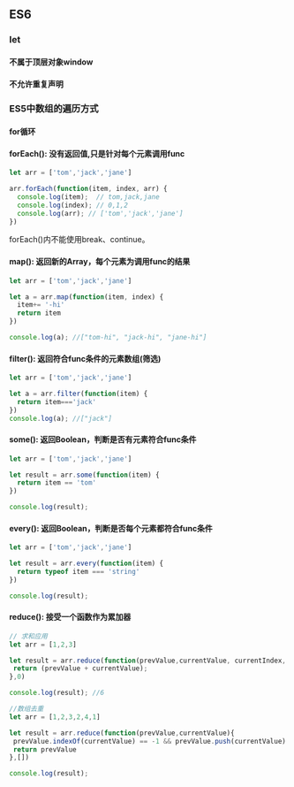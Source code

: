 ## ES6
### let
#### 不属于顶层对象window
#### 不允许重复声明

### ES5中数组的遍历方式
#### for循环
#### forEach(): 没有返回值,只是针对每个元素调用func
```js
let arr = ['tom','jack','jane']

arr.forEach(function(item, index, arr) {
  console.log(item);  // tom,jack,jane
  console.log(index); // 0,1,2
  console.log(arr); // ['tom','jack','jane']
})
```
forEach()内不能使用break、continue。

#### map(): 返回新的Array，每个元素为调用func的结果
```js
let arr = ['tom','jack','jane']

let a = arr.map(function(item, index) {
  item+= '-hi'
  return item
})

console.log(a); //["tom-hi", "jack-hi", "jane-hi"]
```

####  filter(): 返回符合func条件的元素数组(筛选)
```js
let arr = ['tom','jack','jane']

let a = arr.filter(function(item) {
  return item==='jack'
})
console.log(a); //["jack"]
```

#### some(): 返回Boolean，判断是否有元素符合func条件
```js
let arr = ['tom','jack','jane']

let result = arr.some(function(item) {
  return item == 'tom'
})

console.log(result);
```

#### every(): 返回Boolean，判断是否每个元素都符合func条件
```js
let arr = ['tom','jack','jane']

let result = arr.every(function(item) {
  return typeof item === 'string'
})

console.log(result);
```

#### reduce(): 接受一个函数作为累加器
```js
// 求和应用
let arr = [1,2,3]

let result = arr.reduce(function(prevValue,currentValue, currentIndex, array){
 return (prevValue + currentValue); 
},0)

console.log(result); //6

//数组去重
let arr = [1,2,3,2,4,1]

let result = arr.reduce(function(prevValue,currentValue){
 prevValue.indexOf(currentValue) == -1 && prevValue.push(currentValue)
 return prevValue 
},[])

console.log(result);
```

